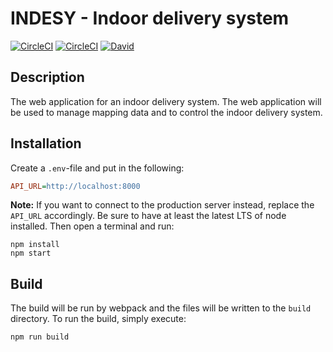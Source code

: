 # INDESY - Indoor delivery system
[![CircleCI](https://img.shields.io/circleci/project/nicklasfrahm/indesy-webclient/develop.svg?style=flat-square&label=develop)](https://circleci.com/gh/nicklasfrahm/indesy-webclient)
[![CircleCI](https://img.shields.io/circleci/project/nicklasfrahm/indesy-webclient/master.svg?style=flat-square&label=master)](https://circleci.com/gh/nicklasfrahm/indesy-webclient)
[![David](https://img.shields.io/david/nicklasfrahm/indesy-webclient.svg?style=flat-square)](https://david-dm.org/)

## Description
The web application for an indoor delivery system. The web application will be used to manage mapping data and to control the indoor delivery system.

## Installation
Create a `.env`-file and put in the following:
```ini
API_URL=http://localhost:8000
``` 

**Note:** If you want to connect to the production server instead, replace the `API_URL` accordingly.
Be sure to have at least the latest LTS of node installed. Then open a terminal and run:
```shell
npm install
npm start
```

## Build
The build will be run by webpack and the files will be written to the `build` directory. To run the build, simply execute:
```shell
npm run build
```